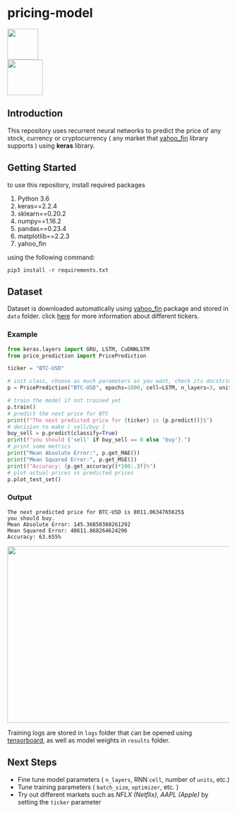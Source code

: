 # pricing-model

<img src="https://www.freelogovectors.net/wp-content/uploads/2018/07/tensorflow-logo.png" height="70">
<br>
<img src="https://s3.amazonaws.com/keras.io/img/keras-logo-2018-large-1200.png" height="80">

## Introduction
This repository uses recurrent neural networks to predict the price of any stock, currency or cryptocurrency ( any market that [yahoo_fin](http://theautomatic.net/yahoo_fin-documentation/) library supports ) using **keras** library.

## Getting Started
to use this repository, install required packages
1. Python 3.6
2. keras==2.2.4
3. sklearn==0.20.2
4. numpy==1.16.2
5. pandas==0.23.4
6. matplotlib==2.2.3
7. yahoo_fin

using the following command:
```
pip3 install -r requirements.txt
```
## Dataset
Dataset is downloaded automatically using [yahoo_fin](http://theautomatic.net/yahoo_fin-documentation/) package and stored in `data` folder. click [here](http://theautomatic.net/yahoo_fin-documentation/) for more information about different tickers.
### **Example**
```python
from keras.layers import GRU, LSTM, CuDNNLSTM
from price_prediction import PricePrediction

ticker = "BTC-USD"

# init class, choose as much parameters as you want, check its docstring
p = PricePrediction("BTC-USD", epochs=1000, cell=LSTM, n_layers=3, units=256, loss="mae", optimizer="adam")

# train the model if not trained yet
p.train()
# predict the next price for BTC
print(f"The next predicted price for {ticker} is {p.predict()}$")
# decision to make ( sell/buy )
buy_sell = p.predict(classify=True)
print(f"you should {'sell' if buy_sell == 0 else 'buy'}.")
# print some metrics
print("Mean Absolute Error:", p.get_MAE())
print("Mean Squared Error:", p.get_MSE())
print(f"Accuracy: {p.get_accuracy()*100:.3f}%")
# plot actual prices vs predicted prices
p.plot_test_set()
```
### Output
```
The next predicted price for BTC-USD is 8011.0634765625$
you should buy.
Mean Absolute Error: 145.36850360261292
Mean Squared Error: 40611.868264624296
Accuracy: 63.655%
```
<img src="images/Figure_1.png" height="400" width="600">

Training logs are stored in `logs` folder that can be opened using [tensorboard](https://github.com/tensorflow/tensorboard), as well as model weights in `results` folder.

## Next Steps
- Fine tune model parameters ( `n_layers`, RNN `cell`, number of `units`, etc.)
- Tune training parameters ( `batch_size`, `optimizer`, etc. )
- Try out different markets such as *NFLX (Netflix)*, *AAPL (Apple)* by setting the `ticker` parameter